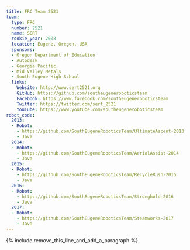 ```yaml
---
title: FRC Team 2521
team:
  type: FRC
  number: 2521
  name: SERT
  rookie_year: 2008
  location: Eugene, Oregon, USA
  sponsors:
  - Oregon Department of Education
  - Autodesk
  - Georgia Pacific
  - Mid Valley Metals
  - South Eugene High School
  links:
    Website: http://www.sert2521.org
    GitHub: https://github.com/southeugeneroboticsteam
    Facebook: https://www.facebook.com/southeugeneroboticsteam
    Twitter: https://twitter.com/sert_2521
    YouTube: https://www.youtube.com/southeugeneroboticsteam
robot_code:
  2013:
  - Robot:
    - https://github.com/SouthEugeneRoboticsTeam/UltimateAscent-2013
    - Java
  2014:
  - Robot:
    - https://github.com/SouthEugeneRoboticsTeam/AerialAssist-2014
    - Java
  2015:
  - Robot:
    - https://github.com/SouthEugeneRoboticsTeam/RecycleRush-2015
    - Java
  2016:
  - Robot:
    - https://github.com/SouthEugeneRoboticsTeam/Stronghold-2016
    - Java
  2017:
  - Robot:
    - https://github.com/SouthEugeneRoboticsTeam/Steamworks-2017
    - Java
---
```


{% include remove_this_line_and_add_a_paragraph %}

